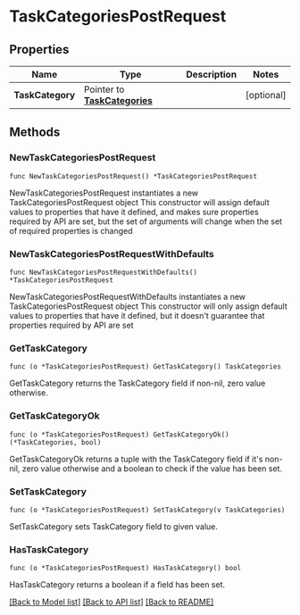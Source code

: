 # TaskCategoriesPostRequest

## Properties

Name | Type | Description | Notes
------------ | ------------- | ------------- | -------------
**TaskCategory** | Pointer to [**TaskCategories**](TaskCategories.md) |  | [optional] 

## Methods

### NewTaskCategoriesPostRequest

`func NewTaskCategoriesPostRequest() *TaskCategoriesPostRequest`

NewTaskCategoriesPostRequest instantiates a new TaskCategoriesPostRequest object
This constructor will assign default values to properties that have it defined,
and makes sure properties required by API are set, but the set of arguments
will change when the set of required properties is changed

### NewTaskCategoriesPostRequestWithDefaults

`func NewTaskCategoriesPostRequestWithDefaults() *TaskCategoriesPostRequest`

NewTaskCategoriesPostRequestWithDefaults instantiates a new TaskCategoriesPostRequest object
This constructor will only assign default values to properties that have it defined,
but it doesn't guarantee that properties required by API are set

### GetTaskCategory

`func (o *TaskCategoriesPostRequest) GetTaskCategory() TaskCategories`

GetTaskCategory returns the TaskCategory field if non-nil, zero value otherwise.

### GetTaskCategoryOk

`func (o *TaskCategoriesPostRequest) GetTaskCategoryOk() (*TaskCategories, bool)`

GetTaskCategoryOk returns a tuple with the TaskCategory field if it's non-nil, zero value otherwise
and a boolean to check if the value has been set.

### SetTaskCategory

`func (o *TaskCategoriesPostRequest) SetTaskCategory(v TaskCategories)`

SetTaskCategory sets TaskCategory field to given value.

### HasTaskCategory

`func (o *TaskCategoriesPostRequest) HasTaskCategory() bool`

HasTaskCategory returns a boolean if a field has been set.


[[Back to Model list]](../README.md#documentation-for-models) [[Back to API list]](../README.md#documentation-for-api-endpoints) [[Back to README]](../README.md)


